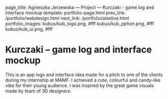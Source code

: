 page_title: Agnieszka Jerzewska — Project — Kurczaki - game log and interface mockup
template: portfolio-page.html
prev_link: /portfolio/webdesign.html
next_link: /portfolio/aloelive.html
portfolio_images: kubus/kub_logo.png, #fff
    kubus/kub_pphon.png, #fff
    kubus/kub_ui.png, #fff
    
    
# Kurczaki &ndash; game log and interface mockup
This is an app logo and interface idea made for a pitch to one of the clients during my internship at MAMF. I achieved a cute, colourful and candy-like vibe for their young audience. I was inspired by the great game visuals made by team of 3D designers.